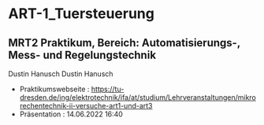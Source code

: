 # ART-1_Tuersteuerung
## MRT2 Praktikum, Bereich: Automatisierungs-, Mess- und Regelungstechnik

Dustin Hanusch
Dustin Hanusch

* Praktikumswebseite : https://tu-dresden.de/ing/elektrotechnik/ifa/at/studium/Lehrveranstaltungen/mikrorechentechnik-ii-versuche-art1-und-art3
* Präsentation : 14.06.2022 16:40
